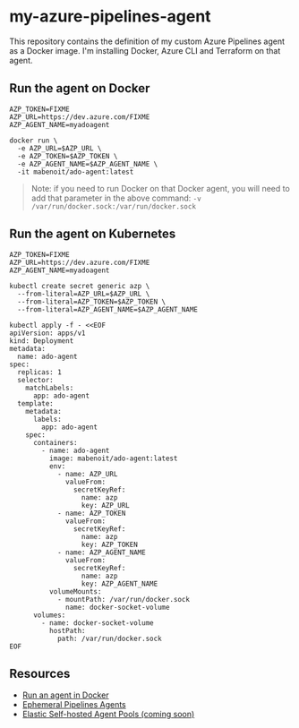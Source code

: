 # my-azure-pipelines-agent

This repository contains the definition of my custom Azure Pipelines agent as a Docker image.
I'm installing Docker, Azure CLI and Terraform on that agent.

## Run the agent on Docker

```
AZP_TOKEN=FIXME
AZP_URL=https://dev.azure.com/FIXME
AZP_AGENT_NAME=myadoagent

docker run \
  -e AZP_URL=$AZP_URL \
  -e AZP_TOKEN=$AZP_TOKEN \
  -e AZP_AGENT_NAME=$AZP_AGENT_NAME \
  -it mabenoit/ado-agent:latest
```

> Note: if you need to run Docker on that Docker agent, you will need to add that parameter in the above command: `-v /var/run/docker.sock:/var/run/docker.sock`

## Run the agent on Kubernetes

```
AZP_TOKEN=FIXME
AZP_URL=https://dev.azure.com/FIXME
AZP_AGENT_NAME=myadoagent

kubectl create secret generic azp \
  --from-literal=AZP_URL=$AZP_URL \
  --from-literal=AZP_TOKEN=$AZP_TOKEN \
  --from-literal=AZP_AGENT_NAME=$AZP_AGENT_NAME

kubectl apply -f - <<EOF
apiVersion: apps/v1
kind: Deployment
metadata:
  name: ado-agent
spec:
  replicas: 1
  selector:
    matchLabels:
      app: ado-agent
  template:
    metadata:
      labels:
        app: ado-agent
    spec:
      containers:
        - name: ado-agent
          image: mabenoit/ado-agent:latest
          env:
            - name: AZP_URL
              valueFrom:
                secretKeyRef:
                  name: azp
                  key: AZP_URL
            - name: AZP_TOKEN
              valueFrom:
                secretKeyRef:
                  name: azp
                  key: AZP_TOKEN
            - name: AZP_AGENT_NAME
              valueFrom:
                secretKeyRef:
                  name: azp
                  key: AZP_AGENT_NAME 
          volumeMounts:
            - mountPath: /var/run/docker.sock
              name: docker-socket-volume
      volumes:
        - name: docker-socket-volume
          hostPath:
            path: /var/run/docker.sock
EOF
```

## Resources

- [Run an agent in Docker](https://docs.microsoft.com/azure/devops/pipelines/agents/docker)
- [Ephemeral Pipelines Agents](https://github.com/microsoft/azure-pipelines-ephemeral-agents)
- [Elastic Self-hosted Agent Pools (coming soon)](https://github.com/microsoft/azure-pipelines-agent/blob/master/docs/design/byos.md)
